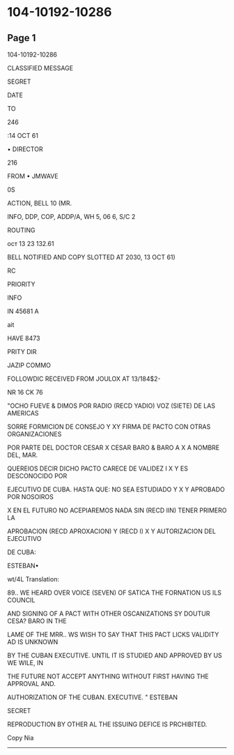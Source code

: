 # 104-10192-10286

## Page 1

104-10192-10286

CLASSIFIED MESSAGE

SEGRET

DATE

TO

246

:14 OCT 61

• DIRECTOR

216

FROM • JMWAVE

0S

ACTION, BELL 10 (MR.

INFO, DDP, COP, ADDP/A, WH 5, 06 6, S/C 2

ROUTING

ост 13 23 132.61

BELL NOTIFIED AND COPY SLOTTED AT 2030, 13 OCT 61)

RC

PRIORITY

INFO

IN 45681 A

ait

HAVE 8473

PRITY DIR

JAZIP COMMO

FOLLOWDIC RECEIVED FROM JOULOX AT 13/184$2-

NR 16 CK 76

"OCHO FUEVE & DIMOS POR RADIO (RECD YADIO) VOZ (SIETE) DE LAS AMERICAS

SORRE FORMICION DE CONSEJO Y XY FIRMA DE PACTO CON OTRAS ORGANIZACIONES

POR PARTE DEL DOCTOR CESAR X CESAR BARO & BARO A X A NOMBRE DEL, MAR.

QUEREIOS DECIR DICHO PACTO CARECE DE VALIDEZ I X Y ES DESCONOCIDO POR

EJECUTIVO DE CUBA. HASTA QUE: NO SEA ESTUDIADO Y X Y APROBADO POR NOSOIROS

X EN EL FUTURO NO ACEPIAREMOS NADA SIN (RECD IIN) TENER PRIMERO LA

APROBACION (RECD APROXACION) Y (RECD I) X Y AUTORIZACION DEL EJECUTIVO

DE CUBA:

ESTEBAN•

wt/4L Translation:

89.. WE HEARD OVER VOICE (SEVEN) OF SATICA THE FORNATION US ILS COUNCIL

AND SIGNING OF A PACT WITH OTHER OSCANIZATIONS SY DOUTUR CESA? BARO IN THE

LAME OF THE MRR.. WS WISH TO SAY THAT THIS PACT LICKS VALIDITY AD IS UNKNOWN

BY THE CUBAN EXECUTIVE. UNTIL IT IS STUDIED AND APPROVED BY US WE WILE, IN

THE FUTURE NOT ACCEPT ANYTHING WITHOUT FIRST HAVING THE APPROVAL AND.

AUTHORIZATION OF THE CUBAN. EXECUTIVE. " ESTEBAN

SECRET

REPRODUCTION BY OTHER AL THE ISSUING DEFICE IS PRCHIBITED.

Copy Nia

---

